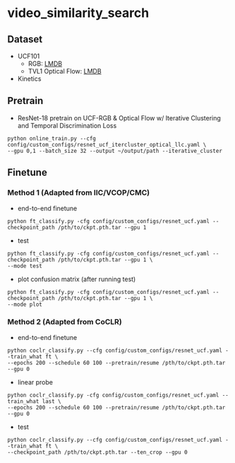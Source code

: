 # video_similarity_search

## Dataset
* UCF101
  * RGB:  [LMDB](http://thor.robots.ox.ac.uk/~vgg/data/CoCLR/ucf101_rgb_lmdb.tar)
  * TVL1 Optical Flow: [LMDB](http://thor.robots.ox.ac.uk/~vgg/data/CoCLR/ucf101_flow_lmdb.tar)
* Kinetics

## Pretrain
* ResNet-18 pretrain on UCF-RGB & Optical Flow w/ Iterative Clustering and Temporal Discrimination Loss
 
```
python online_train.py --cfg config/custom_configs/resnet_ucf_itercluster_optical_llc.yaml \
--gpu 0,1 --batch_size 32 --output ~/output/path --iterative_cluster
```

## Finetune
### Method 1 (Adapted from IIC/VCOP/CMC)
* end-to-end finetune
```
python ft_classify.py -cfg config/custom_configs/resnet_ucf.yaml --checkpoint_path /pth/to/ckpt.pth.tar --gpu 1
```

* test
```
python ft_classify.py -cfg config/custom_configs/resnet_ucf.yaml --checkpoint_path /pth/to/ckpt.pth.tar --gpu 1 \
--mode test
```
* plot confusion matrix (after running test)
```
python ft_classify.py -cfg config/custom_configs/resnet_ucf.yaml --checkpoint_path /pth/to/ckpt.pth.tar --gpu 1 \
--mode plot
```
### Method 2 (Adapted from CoCLR)

* end-to-end finetune
```
python coclr_classify.py --cfg config/custom_configs/resnet_ucf.yaml --train_what ft \
--epochs 200 --schedule 60 100 --pretrain/resume /pth/to/ckpt.pth.tar --gpu 0 
```
* linear probe
```
python coclr_classify.py -cfg config/custom_configs/resnet_ucf.yaml --train_what last \
--epochs 200 --schedule 60 100 --pretrain/resume /pth/to/ckpt.pth.tar --gpu 0
```
* test
```
python coclr_classify.py --cfg config/custom_configs/resnet_ucf.yaml --train_what ft \
--checkpoint_path /pth/to/ckpt.pth.tar --ten_crop --gpu 0
```




